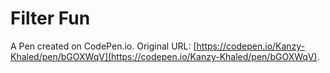 # Filter Fun

A Pen created on CodePen.io. Original URL: [https://codepen.io/Kanzy-Khaled/pen/bGOXWqV](https://codepen.io/Kanzy-Khaled/pen/bGOXWqV).


